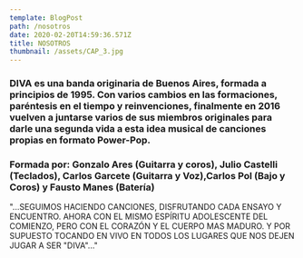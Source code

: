```yaml
---
template: BlogPost
path: /nosotros
date: 2020-02-20T14:59:36.571Z
title: NOSOTROS
thumbnail: /assets/CAP_3.jpg
---
```

### DIVA es una banda originaria de Buenos Aires, formada a principios de 1995. Con varios cambios en las formaciones, paréntesis en el tiempo y reinvenciones, finalmente en 2016 vuelven a juntarse varios de sus miembros originales para darle una segunda vida a esta idea musical de canciones propias en formato Power-Pop.

### [](https://express.adobe.com/page/4snYjC6zRZATk/#formada-por-gonzalo-ares-guitarra-y-coros-julio-castelli-teclados-carlos-garcete-guitarra-y-vozcarlos-pol-bajo-y-coros-y-homero-rivas-bater%C3%ADa "Copy anchor link")Formada por: Gonzalo Ares (Guitarra y coros), Julio Castelli (Teclados), Carlos Garcete (Guitarra y Voz),Carlos Pol (Bajo y Coros) y Fausto Manes (Batería)

"...SEGUIMOS HACIENDO CANCIONES, DISFRUTANDO CADA ENSAYO Y ENCUENTRO. AHORA CON EL MISMO ESPÍRITU ADOLESCENTE DEL COMIENZO, PERO CON EL CORAZÓN Y EL CUERPO MAS MADURO. Y POR SUPUESTO TOCANDO EN VIVO EN TODOS LOS LUGARES QUE NOS DEJEN JUGAR A SER "DIVA"..."

